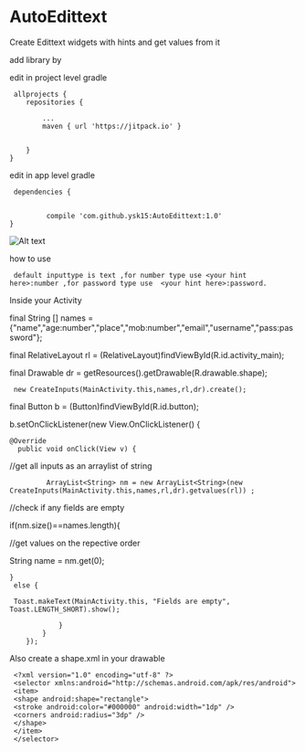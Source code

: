 # AutoEdittext
Create Edittext widgets with hints and get values from it

add library by

edit in project level gradle

     allprojects {
		repositories {
		
			...
			maven { url 'https://jitpack.io' }
			
			
		}
	}
	
	
	
edit in app level gradle



 
     dependencies {


	         compile 'com.github.ysk15:AutoEdittext:1.0'
	}
	
	
   ![Alt text](https://user-images.githubusercontent.com/30522134/28714091-77a26312-73af-11e7-8dc3-beff5fc0d0aa.png "Screen Shot")

how to use 

     default inputtype is text ,for number type use <your hint here>:number ,for password type use  <your hint here>:password.
 
   Inside your Activity
   
   final String [] names = {"name","age:number","place","mob:number","email","username","pass:password"};
	
   final RelativeLayout rl = (RelativeLayout)findViewById(R.id.activity_main);
	
 final Drawable dr = getResources().getDrawable(R.drawable.shape);
	 
	 new CreateInputs(MainActivity.this,names,rl,dr).create();

  final Button b = (Button)findViewById(R.id.button);
  
   b.setOnClickListener(new View.OnClickListener() {
   
    @Override
      public void onClick(View v) {
      
  //get all inputs as an arraylist of string
  
             ArrayList<String> nm = new ArrayList<String>(new CreateInputs(MainActivity.this,names,rl,dr).getvalues(rl)) ;
             
//check if any fields are empty

  if(nm.size()==names.length){
  
//get values on the repective order

  String name = nm.get(0);
  
    }
     else {
     
     Toast.makeText(MainActivity.this, "Fields are empty", Toast.LENGTH_SHORT).show();
     
                }
            }
        });
	
Also create  a shape.xml in your drawable
       
     <?xml version="1.0" encoding="utf-8" ?> 
     <selector xmlns:android="http://schemas.android.com/apk/res/android">
     <item>
     <shape android:shape="rectangle">
     <stroke android:color="#000000" android:width="1dp" /> 
     <corners android:radius="3dp" /> 
     </shape>
     </item>
     </selector>














	
	
	
	
 
